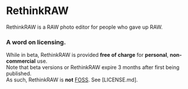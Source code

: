 # RethinkRAW

RethinkRAW is a RAW photo editor for people who gave up RAW.

### A word on licensing.

While in beta, RethinkRAW is provided **free of charge** for **personal**, **non-commercial** use.  
Note that beta versions or RethinkRAW expire 3 months after first being published.  
As such, RethinkRAW is **not** [FOSS](https://en.m.wikipedia.org/wiki/Free_and_open-source_software). See [LICENSE.md].
